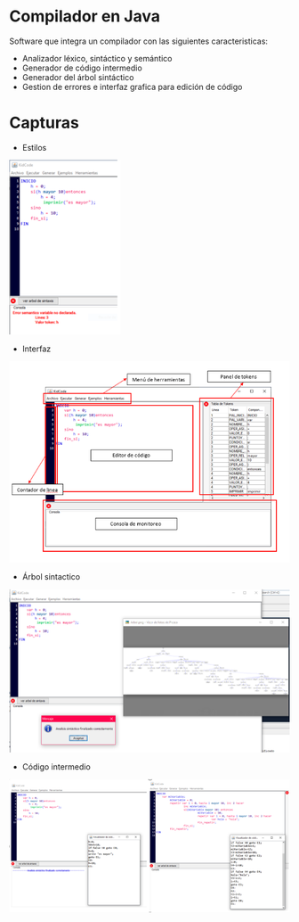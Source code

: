 # Compilador en Java
Software que integra un compilador con las siguientes caracteristicas: 
- Analizador léxico, sintáctico y semántico
- Generador de código intermedio
- Generador del árbol sintáctico
- Gestion de errores e interfaz grafica para edición de código
# Capturas
- Estilos
<img width="200" src="capturas/estilos.PNG">

- Interfaz
<img width="600" src="capturas/interfaz.PNG">

- Árbol sintactico
<img width="600" src="capturas/arbol sintactico.PNG">
                      
- Código intermedio
<img width="600" src="capturas/codigo intermedio.PNG">
